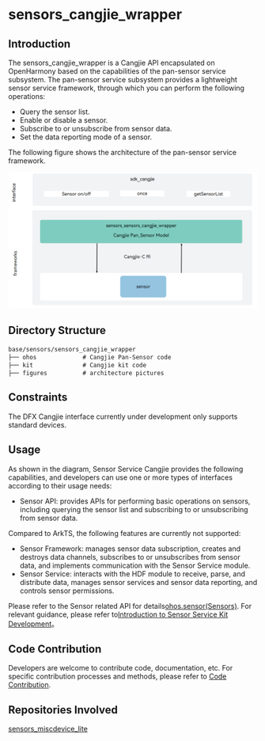# sensors_cangjie_wrapper

## Introduction

The sensors_cangjie_wrapper is a Cangjie API encapsulated on OpenHarmony based on the capabilities of the pan-sensor service subsystem. The pan-sensor service subsystem provides a lightweight sensor service framework, through which you can perform the following operations:

-   Query the sensor list.
-   Enable or disable a sensor.
-   Subscribe to or unsubscribe from sensor data.
-   Set the data reporting mode of a sensor.

The following figure shows the architecture of the pan-sensor service framework.

![](figures/sensors_cangjie_wrapper_architecture_en.png)

## Directory Structure

```
base/sensors/sensors_cangjie_wrapper
├── ohos             # Cangjie Pan-Sensor code
├── kit              # Cangjie kit code
├── figures          # architecture pictures
```

## Constraints

The DFX Cangjie interface currently under development only supports standard devices.

## Usage

As shown in the diagram, Sensor Service Cangjie provides the following capabilities, and developers can use one or more types of interfaces according to their usage needs:

-   Sensor API: provides APIs for performing basic operations on sensors, including querying the sensor list and subscribing to or unsubscribing from sensor data.

Compared to ArkTS, the following features are currently not supported:

-   Sensor Framework: manages sensor data subscription, creates and destroys data channels, subscribes to or unsubscribes from sensor data, and implements communication with the Sensor Service module.
-   Sensor Service: interacts with the HDF module to receive, parse, and distribute data, manages sensor services and sensor data reporting, and controls sensor permissions.

Please refer to the Sensor related API for details[ohos.sensor(Sensors)](https://gitcode.com/openharmony-sig/arkcompiler_cangjie_ark_interop/blob/master/doc/API_Reference/source_en/apis/SensorServiceKit/cj-apis-sensor.md). For relevant guidance, please refer to[Introduction to Sensor Service Kit Development](https://gitcode.com/openharmony-sig/arkcompiler_cangjie_ark_interop/blob/master/doc/Dev_Guide/source_en/device/sensor/cj-sensor-overview.md)。

## Code Contribution

Developers are welcome to contribute code, documentation, etc. For specific contribution processes and methods, please refer to [Code Contribution](https://gitcode.com/openharmony/docs/blob/master/en/contribute/code-contribution.md).

## Repositories Involved

[sensors_miscdevice_lite](https://gitee.com/openharmony/sensors_sensor/blob/master/README.md)